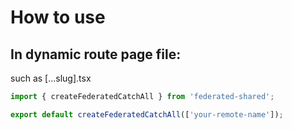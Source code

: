 # How to use

## In dynamic route page file:

such as [...slug].tsx

```typescript
import { createFederatedCatchAll } from 'federated-shared';

export default createFederatedCatchAll(['your-remote-name']);
```
